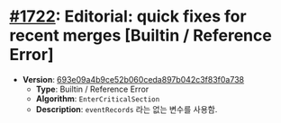 # [#1722](https://github.com/tc39/ecma262/pull/1722/files): Editorial: quick fixes for recent merges [Builtin / Reference Error]

- **Version**: [693e09a4b9ce52b060ceda897b042c3f83f0a738](https://github.com/tc39/ecma262/commits/693e09a4b9ce52b060ceda897b042c3f83f0a738)
  - **Type**: Builtin / Reference Error
  - **Algorithm**: `EnterCriticalSection`
  - **Description**: `eventRecords` 라는 없는 변수를 사용함.

